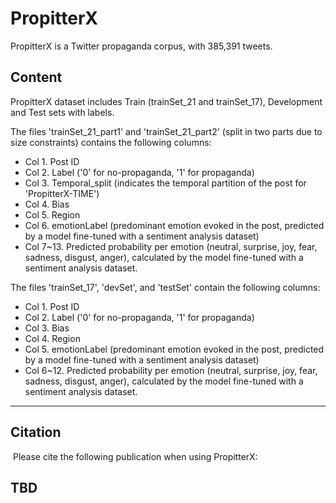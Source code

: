 # PropitterX

PropitterX is a Twitter propaganda corpus, with 385,391 tweets.

Content
--------------------------------------------
PropitterX dataset includes Train (trainSet_21 and trainSet_17), Development and Test sets with labels.

The files 'trainSet_21_part1' and 'trainSet_21_part2' (split in two parts due to size constraints) contains the following columns:

- Col 1. Post ID
- Col 2. Label ('0' for no-propaganda, '1' for propaganda)
- Col 3. Temporal_split (indicates the temporal partition of the post for 'PropitterX-TIME')
- Col 4. Bias
- Col 5. Region
- Col 6. emotionLabel (predominant emotion evoked in the post, predicted by a model fine-tuned with a sentiment analysis dataset)
- Col 7~13. Predicted probability per emotion (neutral, surprise, joy, fear, sadness, disgust, anger), calculated by the model fine-tuned with a sentiment analysis dataset.

The files 'trainSet_17', 'devSet', and 'testSet' contain the following columns:

- Col 1. Post ID
- Col 2. Label ('0' for no-propaganda, '1' for propaganda)
- Col 3. Bias
- Col 4. Region
- Col 5. emotionLabel (predominant emotion evoked in the post, predicted by a model fine-tuned with a sentiment analysis dataset)
- Col 6~12. Predicted probability per emotion (neutral, surprise, joy, fear, sadness, disgust, anger), calculated by the model fine-tuned with a sentiment analysis dataset.
--------------------------------------------


Citation 
--------------------------------------------
​
Please cite the following publication when using PropitterX:

TBD
--------------------------------------------
